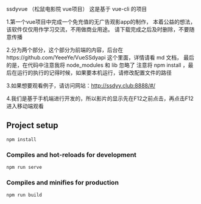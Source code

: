 ssdyvue （松鼠电影院 vue项目） 这是基于 vue-cli 的项目

1.第一个vue项目中完成一个免充值的无广告观影app的制作，
本着公益的想法，该软件仅仅用作学习交流，不用做商业用途。
请下载完成之后及时删除，不要随意传播

2.分为两个部分，这个部分为前端的内容，后台在https://github.com/YeeeYe/VueSSdyapi
这个里面，详情请看 md 文档， 最后的是，在代码中注意我将 node_modules 和 lib 忽略了
注意将 npm install ，最后在运行的执行的记得时候，如果要本机运行，请修改配置文件的路径

3.如果想要观看例子，请访问网站：http://ssdyy.club:8888/#/


4.我们是基于手机端进行开发的，所以影片的显示先在F12之前点击，再点击F12进入移动端观看


## Project setup
```
npm install
```

### Compiles and hot-reloads for development
```
npm run serve
```

### Compiles and minifies for production
```
npm run build
```


